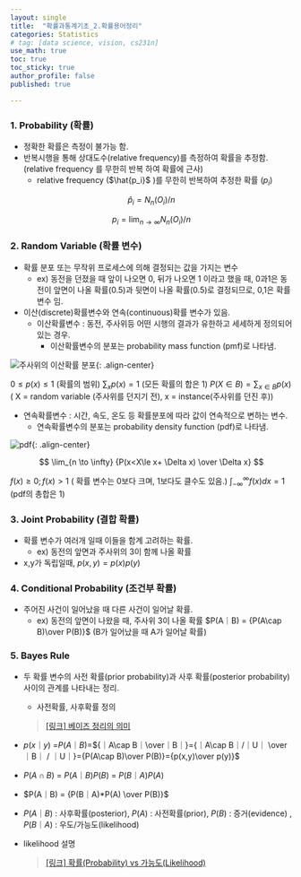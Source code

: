 ```yaml
---
layout: single
title:  "확률과통계기초_2.확률용어정리"
categories: Statistics
# tag: [data science, vision, cs231n]
use_math: true
toc: true
toc_sticky: true
author_profile: false
published: true

---
```



### 1. Probability (확률)
- 정확한 확률은 측정이 불가능 함.
- 반복시행을 통해 상대도수(relative frequency)를 측정하여 확률을 추정함.
(relative frequency 를 무한히 반복 하여 확률에 근사)
    - relative frequency ($\hat{p_i}$ )를 무한히 반복하여 추정한 확률 ($p_i$)

$$
\hat{p}_i = N_n(O_i)/n
$$

$$
p_i = \lim_{n \to \infty}N_n(O_i)/n
$$

### 2. Random Variable (확률 변수)
- 확률 분포 또는 무작위 프로세스에 의해 결정되는 값을 가지는 변수
    - ex) 동전을 던졌을 때 앞이 나오면 0, 뒤가 나오면 1 이라고 했을 때, 0과1은 동전이 앞면이 나올 확률(0.5)과 뒷면이 나올 확률(0.5)로 결정되므로, 0,1은 확률 변수 임.
- 이산(discrete)확률변수와 연속(continuous)확률 변수가 있음.
    - 이산확률변수 : 동전, 주사위등 어떤 시행의 결과가 유한하고 세세하게 정의되어 있는 경우.
        - 이산확률변수의 분포는 probability mass function (pmf)로 나타냄.
            
![주사위의 이산확률 분포](../../images/2023-01-24-확률과통계기초_2.확률용어정리/Untitled.png){: .align-center}
            
                  
            
$0 \le p(x) \le1$ (확률의 범위)
$\sum_{x}p(x) = 1$  (모든 확률의 합은 1)
$P(X \in B) = \sum_{x\in B}{p(x)}$ 
( X = random variable (주사위를 던지기 전), x = instance(주사위를 던진 후))

    
- 연속확률변수 : 시간, 속도, 온도 등 확률분포에 따라 값이 연속적으로 변하는 변수.
    - 연속확률변수의 분포는 probability density function (pdf)로 나타냄.
            
![pdf](../../images/2023-01-24-확률과통계기초_2.확률용어정리/Untitled%201.png){: .align-center}
            
$$
\lim_{n \to \infty} {P(x<X\le x+ \Delta x) \over \Delta x}
$$

$f(x) \ge 0 ; f(x) >1$  ( 확률 변수는 0보다 크며, 1보다도 클수도 있음.)
$\int_{-\infty}^{\infty} f(x)dx = 1$ (pdf의 총합은 1) 
            
### 3. Joint Probability (결합 확률)
- 확률 변수가 여러개 일때 이들을 함계 고려하는 확률.
    - ex) 동전의 앞면과 주사위의 3이 함께 나올 확률
- x,y가 독립일때, $p(x,y) = p(x)p(y)$

### 4. Conditional Probability (조건부 확률)
- 주어진 사건이 일어났을 때 다른 사건이 일어날 확률.
    - ex) 동전의 앞면이 나왔을 때, 주사위 3이 나올 확률
$P(A｜B) = {P(A\cap B)\over P(B)}$ (B가 일어났을 때 A가 일어날 확률)

### 5. Bayes Rule
- 두 확률 변수의 사전 확률(prior probability)과 사후 확률(posterior probability) 사이의 관계를 나타내는 정리.
    - 사전확률, 사후확률 정의


    > [[링크] 베이즈 정리의 의미](https://angeloyeo.github.io/2020/01/09/Bayes_rule.html)



- $p(x｜y)$ 
=$P(A｜B)$=${｜A\cap B｜\over｜B｜}={｜A\cap B｜/｜U｜ \over ｜B｜ / ｜U｜}={P(A\cap B)\over P(B)}={p(x,y)\over p(y)}$


- $P(A\cap B)$ = $P(A｜B)P(B)$ = $P(B｜A)P(A)$
- $P(A｜B) = {P(B｜A)*P(A) \over P(B)}$
    
- $P(A｜B)$  : 사후확률(posterior), $P(A)$ : 사전확률(prior), $P(B)$ : 증거(evidence) , $P(B｜A)$ : 우도/가능도(likelihood)
    
- likelihood 설명
 
    > [[링크] 확률(Probability) vs 가능도(Likelihood)](https://jinseob2kim.github.io/probability_likelihood.html)

